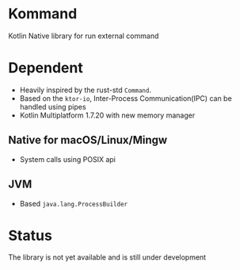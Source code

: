 # Kommand
Kotlin Native library for run external command

# Dependent
- Heavily inspired by the rust-std `Command`.
- Based on the `ktor-io`, Inter-Process Communication(IPC) can be handled using pipes
- Kotlin Multiplatform 1.7.20 with new memory manager

## Native for macOS/Linux/Mingw
- System calls using POSIX api

## JVM
- Based `java.lang.ProcessBuilder`


# Status
The library is not yet available and is still under development
